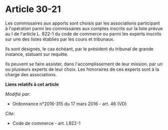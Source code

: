 # Article 30-21

Les commissaires aux apports sont choisis par les associations participant à l'opération parmi les commissaires aux comptes
inscrits sur la liste prévue au I de l'article L. 822-1 du code de commerce ou parmi les experts inscrits sur une des listes
établies par les cours et tribunaux. 

Ils sont désignés, le cas échéant, par le président du tribunal de grande instance, statuant sur requête. 

Ils peuvent se faire assister, dans l'accomplissement de leur mission, par un ou plusieurs experts de leur choix. Les
honoraires de ces experts sont à la charge des associations.

**Liens relatifs à cet article**

_Modifié par_:

  - Ordonnance n°2016-315 du 17 mars 2016 - art. 46 (VD)

_Cite_:

  - Code de commerce - art. L822-1
